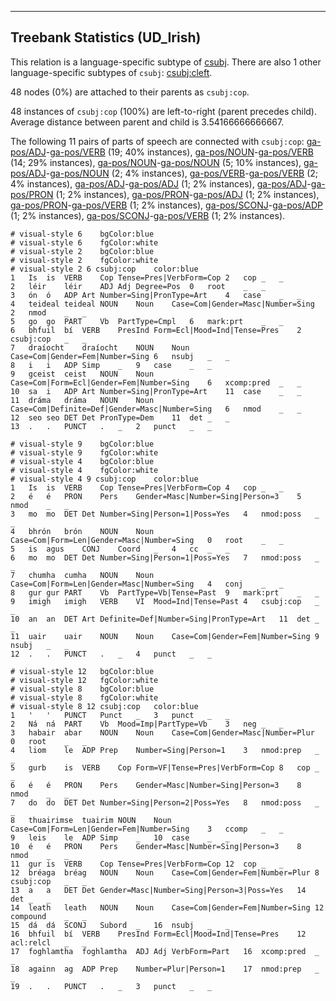 

--------------------------------------------------------------------------------

## Treebank Statistics (UD_Irish)

This relation is a language-specific subtype of [csubj]().
There are also 1 other language-specific subtypes of `csubj`: [csubj:cleft]().

48 nodes (0%) are attached to their parents as `csubj:cop`.

48 instances of `csubj:cop` (100%) are left-to-right (parent precedes child).
Average distance between parent and child is 3.54166666666667.

The following 11 pairs of parts of speech are connected with `csubj:cop`: [ga-pos/ADJ]()-[ga-pos/VERB]() (19; 40% instances), [ga-pos/NOUN]()-[ga-pos/VERB]() (14; 29% instances), [ga-pos/NOUN]()-[ga-pos/NOUN]() (5; 10% instances), [ga-pos/ADJ]()-[ga-pos/NOUN]() (2; 4% instances), [ga-pos/VERB]()-[ga-pos/VERB]() (2; 4% instances), [ga-pos/ADJ]()-[ga-pos/ADJ]() (1; 2% instances), [ga-pos/ADJ]()-[ga-pos/PRON]() (1; 2% instances), [ga-pos/PRON]()-[ga-pos/ADJ]() (1; 2% instances), [ga-pos/PRON]()-[ga-pos/VERB]() (1; 2% instances), [ga-pos/SCONJ]()-[ga-pos/ADP]() (1; 2% instances), [ga-pos/SCONJ]()-[ga-pos/VERB]() (1; 2% instances).


~~~ conllu
# visual-style 6	bgColor:blue
# visual-style 6	fgColor:white
# visual-style 2	bgColor:blue
# visual-style 2	fgColor:white
# visual-style 2 6 csubj:cop	color:blue
1	Is	is	VERB	Cop	Tense=Pres|VerbForm=Cop	2	cop	_	_
2	léir	léir	ADJ	Adj	Degree=Pos	0	root	_	_
3	ón	ó	ADP	Art	Number=Sing|PronType=Art	4	case	_	_
4	teideal	teideal	NOUN	Noun	Case=Com|Gender=Masc|Number=Sing	2	nmod	_	_
5	go	go	PART	Vb	PartType=Cmpl	6	mark:prt	_	_
6	bhfuil	bí	VERB	PresInd	Form=Ecl|Mood=Ind|Tense=Pres	2	csubj:cop	_	_
7	draíocht	draíocht	NOUN	Noun	Case=Com|Gender=Fem|Number=Sing	6	nsubj	_	_
8	i	i	ADP	Simp	_	9	case	_	_
9	gceist	ceist	NOUN	Noun	Case=Com|Form=Ecl|Gender=Fem|Number=Sing	6	xcomp:pred	_	_
10	sa	i	ADP	Art	Number=Sing|PronType=Art	11	case	_	_
11	dráma	dráma	NOUN	Noun	Case=Com|Definite=Def|Gender=Masc|Number=Sing	6	nmod	_	_
12	seo	seo	DET	Det	PronType=Dem	11	det	_	_
13	.	.	PUNCT	.	_	2	punct	_	_

~~~


~~~ conllu
# visual-style 9	bgColor:blue
# visual-style 9	fgColor:white
# visual-style 4	bgColor:blue
# visual-style 4	fgColor:white
# visual-style 4 9 csubj:cop	color:blue
1	Is	is	VERB	Cop	Tense=Pres|VerbForm=Cop	4	cop	_	_
2	é	é	PRON	Pers	Gender=Masc|Number=Sing|Person=3	5	nmod	_	_
3	mo	mo	DET	Det	Number=Sing|Person=1|Poss=Yes	4	nmod:poss	_	_
4	bhrón	brón	NOUN	Noun	Case=Com|Form=Len|Gender=Masc|Number=Sing	0	root	_	_
5	is	agus	CONJ	Coord	_	4	cc	_	_
6	mo	mo	DET	Det	Number=Sing|Person=1|Poss=Yes	7	nmod:poss	_	_
7	chumha	cumha	NOUN	Noun	Case=Com|Form=Len|Gender=Masc|Number=Sing	4	conj	_	_
8	gur	gur	PART	Vb	PartType=Vb|Tense=Past	9	mark:prt	_	_
9	imigh	imigh	VERB	VI	Mood=Ind|Tense=Past	4	csubj:cop	_	_
10	an	an	DET	Art	Definite=Def|Number=Sing|PronType=Art	11	det	_	_
11	uair	uair	NOUN	Noun	Case=Com|Gender=Fem|Number=Sing	9	nsubj	_	_
12	.	.	PUNCT	.	_	4	punct	_	_

~~~


~~~ conllu
# visual-style 12	bgColor:blue
# visual-style 12	fgColor:white
# visual-style 8	bgColor:blue
# visual-style 8	fgColor:white
# visual-style 8 12 csubj:cop	color:blue
1	'	'	PUNCT	Punct	_	3	punct	_	_
2	Ná	ná	PART	Vb	Mood=Imp|PartType=Vb	3	neg	_	_
3	habair	abar	NOUN	Noun	Case=Com|Gender=Masc|Number=Plur	0	root	_	_
4	liom	le	ADP	Prep	Number=Sing|Person=1	3	nmod:prep	_	_
5	gurb	is	VERB	Cop	Form=VF|Tense=Pres|VerbForm=Cop	8	cop	_	_
6	é	é	PRON	Pers	Gender=Masc|Number=Sing|Person=3	8	nmod	_	_
7	do	do	DET	Det	Number=Sing|Person=2|Poss=Yes	8	nmod:poss	_	_
8	thuairimse	tuairim	NOUN	Noun	Case=Com|Form=Len|Gender=Fem|Number=Sing	3	ccomp	_	_
9	leis	le	ADP	Simp	_	10	case	_	_
10	é	é	PRON	Pers	Gender=Masc|Number=Sing|Person=3	8	nmod	_	_
11	gur	is	VERB	Cop	Tense=Pres|VerbForm=Cop	12	cop	_	_
12	bréaga	bréag	NOUN	Noun	Case=Com|Gender=Fem|Number=Plur	8	csubj:cop	_	_
13	a	a	DET	Det	Gender=Masc|Number=Sing|Person=3|Poss=Yes	14	det	_	_
14	leath	leath	NOUN	Noun	Case=Com|Gender=Fem|Number=Sing	12	compound	_	_
15	dá	dá	SCONJ	Subord	_	16	nsubj	_	_
16	bhfuil	bí	VERB	PresInd	Form=Ecl|Mood=Ind|Tense=Pres	12	acl:relcl	_	_
17	foghlamtha	foghlamtha	ADJ	Adj	VerbForm=Part	16	xcomp:pred	_	_
18	againn	ag	ADP	Prep	Number=Plur|Person=1	17	nmod:prep	_	_
19	.	.	PUNCT	.	_	3	punct	_	_

~~~


